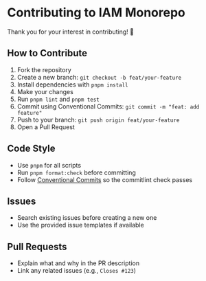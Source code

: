 # Contributing to IAM Monorepo

Thank you for your interest in contributing! 🎉

## How to Contribute

1. Fork the repository
2. Create a new branch: `git checkout -b feat/your-feature`
3. Install dependencies with `pnpm install`
4. Make your changes
5. Run `pnpm lint` and `pnpm test`
6. Commit using Conventional Commits: `git commit -m "feat: add feature"`
7. Push to your branch: `git push origin feat/your-feature`
8. Open a Pull Request

## Code Style

- Use `pnpm` for all scripts
- Run `pnpm format:check` before committing
- Follow [Conventional Commits](https://www.conventionalcommits.org/) so the commitlint check passes

## Issues

- Search existing issues before creating a new one
- Use the provided issue templates if available

## Pull Requests

- Explain what and why in the PR description
- Link any related issues (e.g., `Closes #123`)
